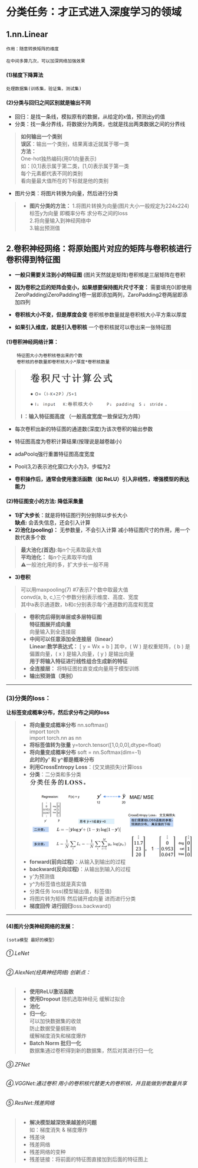 # 分类任务：才正式进入深度学习的领域
## 1.nn.Linear  
    作用：随意转换矩阵的维度  

    在中间多算几次，可以加深网络加强效果  
#### (1)梯度下降算法  
    处理数据集(训练集，验证集，测试集)  

#### (2)分类与回归之间区别就是输出不同  
- 回归：是找一条线，模拟原有的数据，从给定的x值，预测出y的值  
- 分类：找一条分界线，将数据分为两类，也就是找出两类数据之间的分界线  
>**如何输出一个类别**  
**误区**：输出一个类别，结果离谁近就属于哪一类  
**方法：**  
>One-hot独热编码(用01向量表示)  
            如：[0,1]表示属于第二类，[1,0]表示属于第一类  
            每个元素都代表不同的类别  
            看向量最大值所在的下标就是他的类别
- 图片分类：将图片转换为向量，然后进行分类
>- **图片分类的方法：**
            1.将图片转换为向量(图片大小一般规定为224x224)  
            标签y为向量  即概率分布 求分布之间的loss  
            2.将向量输入到神经网络中  
            3.输出预测值  

## 2.卷积神经网络：**将原始图片对应的矩阵与卷积核进行卷积得到特征图** 

- **一般只需要关注到小的特征图**
    (图片天然就是矩阵)卷积核是三层矩阵在卷积

- **因为卷积之后的矩阵会变小，如果想要保持图片尺寸不变：**
  需要填充0(即使用ZeroPadding)ZeroPadding1卷一层即添加两列，ZaroPadding2卷两层即添加四列  
- **卷积核大小不变，但是厚度会变** 
    卷积核参数量就是卷积核大小平方乘以厚度
- **如果引入维度，就是引入卷积核**
一个卷积核就可以卷出来一张特征图

#### (1)**卷积神经网络计算：**
        特征图大小为卷积核卷出来的个数
        卷积核的参数量即卷积核大小*厚度*卷积核数量

>![卷积尺寸计算](images/卷积计算.png)  
>**I ：输入特征图高度 （一般高度宽度一致保证为方阵）**

- 每次卷积出新的特征图的通道数(深度)为该次卷积的输出参数
- 特征图高度为卷积计算结果(按理说是越卷越小)

- adaPoolq强行重置特征图高度宽度
- Pool(3,2)表示池化窗口大小为3，步幅为2

- **卷积操作后，通常会使用激活函数（如 ReLU）引入非线性，增强模型的表达能力**
#### (2)特征图变小的方法: 降低采集量
- **1)扩大步长**：就是将特征图行列分别除以步长大小  
**缺点:** 会丢失信息，还会引入计算
- **2)池化(pooling)：** 无参数量，不会引入计算 减小特征图尺寸的作用，用一个数代表多个数
>**最大池化(首选)**:每n个元素取最大值  
**平均池化：** 每n个元素取平均值  
        ⚠一般池化用的多，扩大步长一般不用
- **3)卷积**
>可以用maxpooling(7) #7表示7个数中取最大值  
        convd(a, b, c,)三个参数分别表示维度、高度、宽度  
            其中a表示通道数，b和c分别表示每个通道数的高度和宽度

>- **卷积完后得到单层或多层特征图**  
**特征图展开成向量**  
向量输入到全连接层  
>- **中间可以任意添加全连接层（linear）**  
**Linear:数学表达式：** [ y = Wx + b ] 其中，( W ) 是权重矩阵，( b ) 是偏置向量，( x ) 是输入向量，( y ) 是输出向量  
**用于将输入特征进行线性组合生成新的特征**  
>- **全连接层：** 将特征图拉直变成向量用于模型训练  
>- **输出预测值（类别）**  
---
### (3)分类的loss：
**让标签变成概率分布，然后求分布之间的loss**  
>- **将向量变成概率分布**  nn.softmax()   
import torch  
import torch.nn as nn  
>- **将标签值转为张量**  y=torch.tensor([1,0,0,0],dtype=float)  
>- **将向量变成概率分布** soft = nn.Softmax(dim=-1)  
**此时的y' 和 y^都是概率分布**  
>- **利用CrossEntropy Loss**：(交叉熵损失)计算loss  
>- **分类**：二分类和多分类
   >![卷积尺寸计算](images/AA.png)
>- **forward(前向过程)**：从输入到输出的过程
>- **backward(反向过程)**：从输出到输入的过程
>- y'为预测值
>- y^为标签值也就是真实值
>- 分类任务 loss(模型输出值，标签值)
>- 将图片转为矩阵 然后铺开成向量 进而进行分类
>- **梯度回传 进行回归**loss.backward()


--- 
#### (4)图片分类神经网络的发展：
    (sota模型 最好的模型）
###### ①.LeNet 
###### ②.AlexNet(经典神经网络) 创新点：
>- **使用ReLU激活函数**
>- **使用Dropout** 随机选取神经元 缓解过拟合
>- **池化**
>- **归一化:**  
可以加快数据集的收敛  
防止数据受量纲影响  
缓解梯度消失和梯度爆炸
>- **Batch Norm 批归一化**  
数据集通过卷积得到新的数据集，然后对其进行归一化
###### ③.ZFNet
###### ④.VGGNet:通过卷积 用小的卷积核代替更大的卷积核，并且能做到参数量共享
###### ⑤.ResNet:残差网络
>- **解决模型越深效果越差的问题**  
如：梯度消失 & 梯度爆炸  
>- 残差块
>- 残差网络
>- 残差网络的变种
>- 残差链接：将前面的特征图直接加到后面的特征图上